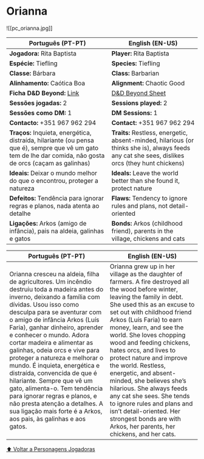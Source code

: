 # Orianna
![[pc_orianna.jpg]]

| Português (PT-PT) | English (EN-US) |
|-------------------|-----------------|
| **Jogadora:** Rita Baptista | **Player:** Rita Baptista |
| **Espécie:** Tiefling | **Species:** Tiefling |
| **Classe:** Bárbara | **Class:** Barbarian |
| **Alinhamento:** Caótica Boa | **Alignment:** Chaotic Good |
| **Ficha D&D Beyond:** [Link](https://www.dndbeyond.com/characters/139775283) | [D&D Beyond Sheet](https://www.dndbeyond.com/characters/139775283) |
| **Sessões jogadas:** 2 | **Sessions played:** 2 |
| **Sessões como DM:** 1 | **DM Sessions:** 1 |
| **Contacto:** +351 967 962 294 | **Contact:** +351 967 962 294 |
| **Traços:** Inquieta, energética, distraída, hilariante (ou pensa que é), sempre que vê um gato tem de lhe dar comida, não gosta de orcs (caçam as galinhas) | **Traits:** Restless, energetic, absent-minded, hilarious (or thinks she is), always feeds any cat she sees, dislikes orcs (they hunt chickens) |
| **Ideais:** Deixar o mundo melhor do que o encontrou, proteger a natureza | **Ideals:** Leave the world better than she found it, protect nature |
| **Defeitos:** Tendência para ignorar regras e planos, nada atenta ao detalhe | **Flaws:** Tendency to ignore rules and plans, not detail-oriented |
| **Ligações:** Arkos (amigo de infância), pais na aldeia, galinhas e gatos | **Bonds:** Arkos (childhood friend), parents in the village, chickens and cats |

| Português (PT-PT) | English (EN-US) |
|-------------------|-----------------|
| Orianna cresceu na aldeia, filha de agricultores. Um incêndio destruiu toda a madeira antes do inverno, deixando a família com dívidas. Usou isso como desculpa para se aventurar com o amigo de infância Arkos (Luís Faria), ganhar dinheiro, aprender e conhecer o mundo. Adora cortar madeira e alimentar as galinhas, odeia orcs e vive para proteger a natureza e melhorar o mundo. É inquieta, energética e distraída, convencida de que é hilariante. Sempre que vê um gato, alimenta-o. Tem tendência para ignorar regras e planos, e não presta atenção a detalhes. A sua ligação mais forte é a Arkos, aos pais, às galinhas e aos gatos. | Orianna grew up in her village as the daughter of farmers. A fire destroyed all the wood before winter, leaving the family in debt. She used this as an excuse to set out with childhood friend Arkos (Luís Faria) to earn money, learn, and see the world. She loves chopping wood and feeding chickens, hates orcs, and lives to protect nature and improve the world. Restless, energetic, and absent-minded, she believes she’s hilarious. She always feeds any cat she sees. She tends to ignore rules and plans and isn’t detail-oriented. Her strongest bonds are with Arkos, her parents, her chickens, and her cats. |

[⬆ Voltar a Personagens Jogadoras](personagens_jogadoras.md)


















